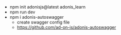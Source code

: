 - npm init adonisjs@latest adonis_learn
- npm run dev
- npm i adonis-autoswagger
    - create swagger config file
    - https://github.com/ad-on-is/adonis-autoswagger
